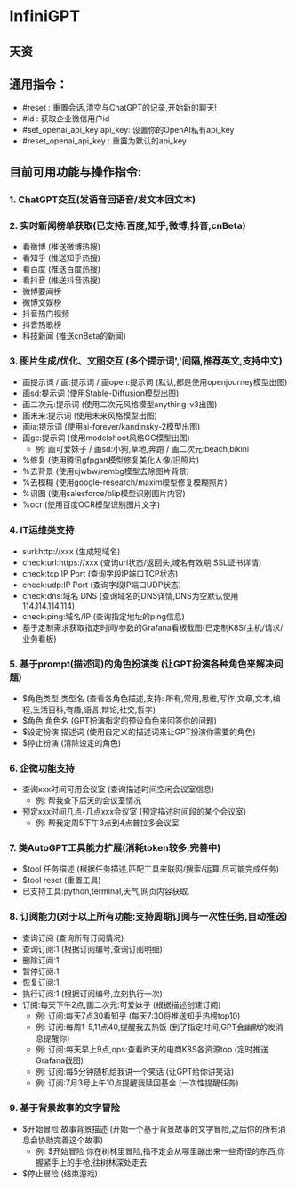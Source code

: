 # InfiniGPT
## 天资

## 通用指令：
- #reset : 重置会话,清空与ChatGPT的记录,开始新的聊天!
- #id : 获取企业微信用户id
- #set_openai_api_key api_key: 设置你的OpenAI私有api_key
- #reset_openai_api_key : 重置为默认的api_key

## 目前可用功能与操作指令:
### 1. ChatGPT交互(发语音回语音/发文本回文本)

### 2. 实时新闻榜单获取(已支持:百度,知乎,微博,抖音,cnBeta)
  - 看微博 (推送微博热搜)
  - 看知乎 (推送知乎热搜)
  - 看百度 (推送百度热搜)
  - 看抖音 (推送抖音热搜)
  - 微博要闻榜
  - 微博文娱榜
  - 抖音热门视频
  - 抖音热歌榜
  - 科技新闻 (推送cnBeta的新闻)

### 3. 图片生成/优化、文图交互 (多个提示词','间隔,推荐英文,支持中文)
 - 画提示词 / 画:提示词 / 画open:提示词 (默认,都是使用openjourney模型出图)
 - 画sd:提示词 (使用Stable-Diffusion模型出图)
 - 画二次元:提示词 (使用二次元风格模型anything-v3出图)
 - 画未来:提示词 (使用未来风格模型出图)
 - 画ia:提示词 (使用ai-forever/kandinsky-2模型出图)
 - 画gc:提示词 (使用modelshoot风格GC模型出图)
   - 例: 画可爱妹子 / 画sd:小狗,草地,奔跑 / 画二次元:beach,bikini
 - %修复   (使用腾讯gfpgan模型修复美化人像/旧照片)
 - %去背景 (使用cjwbw/rembg模型去除图片背景)
 - %去模糊 (使用google-research/maxim模型修复模糊照片)
 - %识图   (使用salesforce/blip模型识别图片内容)
 - %ocr    (使用百度OCR模型识别图片文字)

### 4. IT运维类支持
 - surl:http://xxx (生成短域名)
 - check:url:https://xxx (查询url状态/返回头,域名有效期,SSL证书详情)
 - check:tcp:IP Port (查询字段IP端口TCP状态)
 - check:udp:IP Port (查询字段IP端口UDP状态)
 - check:dns:域名 DNS (查询域名的DNS详情,DNS为空默认使用114.114.114.114)
 - check:ping:域名/IP (查询指定地址的ping信息)
 - 基于定制需求获取指定时间/参数的Grafana看板截图(已定制K8S/主机/请求/业务看板)

### 5. 基于prompt(描述词)的角色扮演类 (让GPT扮演各种角色来解决问题)
 - $角色类型 类型名 (查看各角色描述,支持: 所有,常用,思维,写作,文章,文本,编程,生活百科,有趣,语言,辩论,社交,哲学)
 - $角色 角色名 (GPT扮演指定的预设角色来回答你的问题)
 - $设定扮演 描述词 (使用自定义的描述词来让GPT扮演你需要的角色)
 - $停止扮演 (清除设定的角色)

### 6. 企微功能支持
 - 查询xxx时间可用会议室 (查询描述时间空闲会议室信息)
   - 例: 帮我查下后天的会议室情况
 - 预定xxx时间几点-几点xxx会议室 (预定描述时间段的某个会议室)
   - 例: 帮我定周5下午3点到4点普拉多会议室

### 7. 类AutoGPT工具能力扩展(消耗token较多,完善中)
 - $tool 任务描述 (根据任务描述,匹配工具来联网/搜索/运算,尽可能完成任务)
 - $tool reset (重置工具)
 - 已支持工具:python,terminal,天气,网页内容获取.

### 8. 订阅能力(对于以上所有功能:支持周期订阅与一次性任务,自动推送)
 - 查询订阅 (查询所有订阅情况)
 - 查询订阅:1 (根据订阅编号,查询订阅明细)
 - 删除订阅:1
 - 暂停订阅:1
 - 恢复订阅:1
 - 执行订阅:1 (根据订阅编号,立刻执行一次)
 - 订阅:每天下午2点,画二次元:可爱妹子 (根据描述创建订阅)
   - 例: 订阅:每天7点30看知乎 (每天7:30将推送知乎热榜top10)
   - 例: 订阅:每周1-5,11点40,提醒我去热饭 (到了指定时间,GPT会幽默的发消息提醒你)
   - 例: 订阅:每天早上9点,ops:查看昨天的电商K8S各资源top (定时推送Grafana截图)
   - 例: 订阅:每5分钟随机给我讲一个笑话 (让GPT给你讲笑话)
   - 例: 订阅:7月3号上午10点提醒我赎回基金 (一次性提醒任务)

### 9. 基于背景故事的文字冒险
 - $开始冒险 故事背景描述 (开始一个基于背景故事的文字冒险,之后你的所有消息会协助完善这个故事)
   - 例: $开始冒险 你在树林里冒险,指不定会从哪里蹦出来一些奇怪的东西,你握紧手上的手枪,往树林深处走去.
 - $停止冒险 (结束游戏)
